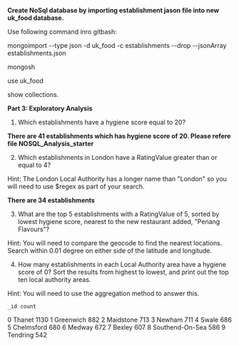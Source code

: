 **Create NoSql database by importing establishment jason file into new uk_food database.**

Use following command inro gitbash:

mongoimport --type json -d uk_food -c establishments --drop --jsonArray establishments.json

mongosh

use uk_food

show collections.

**Part 3: Exploratory Analysis**

1. Which establishments have a hygiene score equal to 20?

**There are 41 establishments which has hygiene score of 20. Please refere file NOSQL_Analysis_starter**

2. Which establishments in London have a RatingValue greater than or equal to 4?

Hint: The London Local Authority has a longer name than "London" so you will need to use $regex as part of your search.

**There are 34 establishments**


3. What are the top 5 establishments with a RatingValue of 5, sorted by lowest hygiene score, nearest to the new restaurant added, "Penang Flavours"?

Hint: You will need to compare the geocode to find the nearest locations. Search within 0.01 degree on either side of the latitude and longitude.


4. How many establishments in each Local Authority area have a hygiene score of 0? Sort the results from highest to lowest, and print out the top ten local authority areas.

Hint: You will need to use the aggregation method to answer this.

	_id	count
0	Thanet	1130
1	Greenwich	882
2	Maidstone	713
3	Newham	711
4	Swale	686
5	Chelmsford	680
6	Medway	672
7	Bexley	607
8	Southend-On-Sea	586
9	Tendring	542
